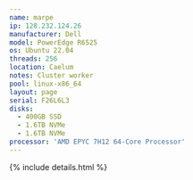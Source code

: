 ```yaml
---
name: marpe
ip: 128.232.124.26
manufacturer: Dell
model: PowerEdge R6525
os: Ubuntu 22.04
threads: 256
location: Caelum
notes: Cluster worker
pool: linux-x86_64
layout: page
serial: F26L6L3
disks:
  - 400GB SSD
  - 1.6TB NVMe
  - 1.6TB NVMe
processor: 'AMD EPYC 7H12 64-Core Processor'
---
```

{% include details.html %} 

